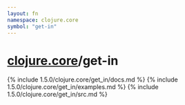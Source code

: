 ```yaml
---
layout: fn
namespace: clojure.core
symbol: "get-in"
---
```


# [clojure.core](../)/get-in

{% include 1.5.0/clojure.core/get_in/docs.md %}
{% include 1.5.0/clojure.core/get_in/examples.md %}
{% include 1.5.0/clojure.core/get_in/src.md %}

